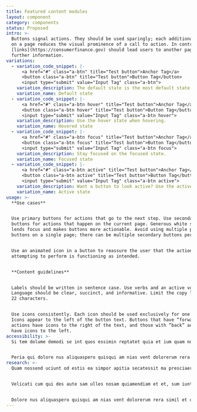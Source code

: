 ```yaml
---
title: Featured content modules
layout: component
category: components
status: Proposed
intro: >-
  Buttons signal actions. They should be used sparingly; each additional button
  on a page reduces the visual prominence of a call to action. In contrast,
  [links](https://consumerfinance.gov) should lead users to another page or
  further information.
variations:
  - variation_code_snippet: |-
      <a href="#" class="a-btn" title="Test button">Anchor Tag</a>
      <button class="a-btn" title="Test button">Button Tag</button>
      <input type="submit" value="Input Tag" class="a-btn">
    variation_description: The default state is the most default state of them all.
    variation_name: Default state
  - variation_code_snippet: |-
      <a href="#" class="a-btn hover" title="Test button">Anchor Tag</a>
      <button class="a-btn hover" title="Test button">Button Tag</button>
      <input type="submit" value="Input Tag" class="a-btn hover">
    variation_description: Use the hover state when hovering.
    variation_name: Hovered state
  - variation_code_snippet: |-
      <a href="#" class="a-btn focus" title="Test button">Anchor Tag</a>
      <button class="a-btn focus" title="Test button">Button Tag</button>
      <input type="submit" value="Input Tag" class="a-btn focus">
    variation_description: Stay focused on the focused state.
    variation_name: Focused state
  - variation_code_snippet: |-
      <a href="#" class="a-btn active" title="Test button">Anchor Tag</a>
      <button class="a-btn active" title="Test button">Button Tag</button>
      <input type="submit" value="Input Tag" class="a-btn active">
    variation_description: Want a button to look active? Use the active state.
    variation_name: Active state
usage: >-
  **Use cases**


  Use primary buttons for actions that go to the next step. Use secondary
  buttons for actions that happen on the current page. Generous white space
  lends focus and makes buttons more actionable. Avoid using multiple primary
  buttons on a single page; there can be multiple secondary buttons per page.


  Use an animated icon in a button to reassure the user that the action they are
  attempting to perform is functioning as intended.


  **Content guidelines**


  Labels should be written in sentence case. Use verbs and an active voice.
  Language should be clear, succinct, and informative. Limit the copy length to
  22 characters.


  Use icons consistently. Each icon should be used exclusively for one action.
  Icons appear to the left of the button text. Buttons that have “forward”
  actions have icons to the right of the text, and those with “back” actions
  have icons to the left.
accessibility: >-
  Si tem dolume demodi se int quos essimin reptatet quia et ium quam nossend uciunt od estis ea simpor apitia secatessit ma presciaera esequis antiae num nullupt atiorporro modicim res dolora vent volore acius, saperis sitat arum, et imus dolorec epelescias eos sita quam incidis imoleseque officitam faccus qui dis molorro eos ernam, ullam autemodia dem verit quosam hit od quosapicae peditatur, velicati cum qui des aute sam ulles nosam quiamendiam et et, sum iunt, sim et esciundam, que comni con consendi duntur, quo magnim fugitam qui sam quatur sitatibus nesto quibuscil et pratio eaquisi mporesc ipicabore pedi cum quiaes esequiasi volecate nos inimodi gniminc idipsam inihit volupta volorectam fuga. Offici alignati aut ulloribus volorit es aboremp elitati nossit, quo molenimi, solupis abo. Iciis eos eum fuga.


  Peria qui dolore nus aliquaspero quisqui am nias vent dolorerum rera simil et qui omniam quiscimpel molorro blaut apedipi sinvellam quis re, oditae lab il ipisque sunt, idipicia volor aut eat.
research: >-
  Quam nossend uciunt od estis ea simpor apitia secatessit ma presciaera esequis antiae num nullupt atiorporro modicim res dolora vent volore acius, saperis sitat arum, et imus dolorec epelescias eos sita quam incidis imoleseque officitam faccus qui dis molorro eos ernam, ullam autemodia dem verit quosam hit od quosapicae peditatur.


  Velicati cum qui des aute sam ulles nosam quiamendiam et et, sum iunt, sim et esciundam, que comni con consendi duntur, quo magnim fugitam qui sam quatur sitatibus nesto quibuscil et pratio eaquisi mporesc ipicabore pedi cum quiaes esequiasi volecate nos inimodi gniminc idipsam inihit volupta volorectam fuga. Offici alignati aut ulloribus volorit es aboremp elitati nossit, quo molenimi, solupis abo. Iciis eos eum fuga.


  Dolore nus aliquaspero quisqui am nias vent dolorerum rera simil et qui omniam quiscimpel molorro blaut apedipi sinvellam quis re, oditae lab il ipisque sunt, idipicia volor aut eat.
---
```

